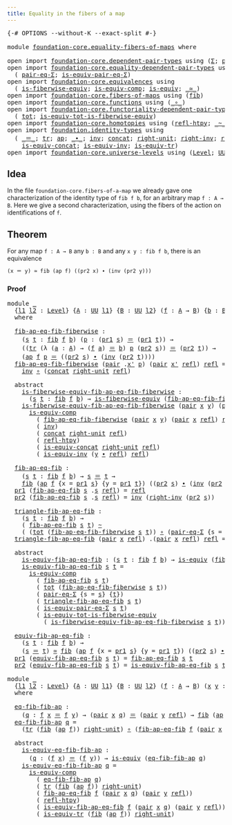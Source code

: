```yaml
---
title: Equality in the fibers of a map
---
```


<pre class="Agda"><a id="57" class="Symbol">{-#</a> <a id="61" class="Keyword">OPTIONS</a> <a id="69" class="Pragma">--without-K</a> <a id="81" class="Pragma">--exact-split</a> <a id="95" class="Symbol">#-}</a>

<a id="100" class="Keyword">module</a> <a id="107" href="foundation-core.equality-fibers-of-maps.html" class="Module">foundation-core.equality-fibers-of-maps</a> <a id="147" class="Keyword">where</a>

<a id="154" class="Keyword">open</a> <a id="159" class="Keyword">import</a> <a id="166" href="foundation-core.dependent-pair-types.html" class="Module">foundation-core.dependent-pair-types</a> <a id="203" class="Keyword">using</a> <a id="209" class="Symbol">(</a><a id="210" href="foundation-core.dependent-pair-types.html#515" class="Record">Σ</a><a id="211" class="Symbol">;</a> <a id="213" href="foundation-core.dependent-pair-types.html#588" class="InductiveConstructor">pair</a><a id="217" class="Symbol">;</a> <a id="219" href="foundation-core.dependent-pair-types.html#605" class="Field">pr1</a><a id="222" class="Symbol">;</a> <a id="224" href="foundation-core.dependent-pair-types.html#617" class="Field">pr2</a><a id="227" class="Symbol">)</a>
<a id="229" class="Keyword">open</a> <a id="234" class="Keyword">import</a> <a id="241" href="foundation-core.equality-dependent-pair-types.html" class="Module">foundation-core.equality-dependent-pair-types</a> <a id="287" class="Keyword">using</a>
  <a id="295" class="Symbol">(</a> <a id="297" href="foundation-core.equality-dependent-pair-types.html#1195" class="Function">pair-eq-Σ</a><a id="306" class="Symbol">;</a> <a id="308" href="foundation-core.equality-dependent-pair-types.html#2191" class="Function">is-equiv-pair-eq-Σ</a><a id="326" class="Symbol">)</a>
<a id="328" class="Keyword">open</a> <a id="333" class="Keyword">import</a> <a id="340" href="foundation-core.equivalences.html" class="Module">foundation-core.equivalences</a> <a id="369" class="Keyword">using</a>
  <a id="377" class="Symbol">(</a> <a id="379" href="foundation-core.equivalences.html#2095" class="Function">is-fiberwise-equiv</a><a id="397" class="Symbol">;</a> <a id="399" href="foundation-core.equivalences.html#7197" class="Function">is-equiv-comp</a><a id="412" class="Symbol">;</a> <a id="414" href="foundation-core.equivalences.html#1556" class="Function">is-equiv</a><a id="422" class="Symbol">;</a> <a id="424" href="foundation-core.equivalences.html#1621" class="Function Operator">_≃_</a><a id="427" class="Symbol">)</a>
<a id="429" class="Keyword">open</a> <a id="434" class="Keyword">import</a> <a id="441" href="foundation-core.fibers-of-maps.html" class="Module">foundation-core.fibers-of-maps</a> <a id="472" class="Keyword">using</a> <a id="478" class="Symbol">(</a><a id="479" href="foundation-core.fibers-of-maps.html#942" class="Function">fib</a><a id="482" class="Symbol">)</a>
<a id="484" class="Keyword">open</a> <a id="489" class="Keyword">import</a> <a id="496" href="foundation-core.functions.html" class="Module">foundation-core.functions</a> <a id="522" class="Keyword">using</a> <a id="528" class="Symbol">(</a><a id="529" href="foundation-core.functions.html#420" class="Function Operator">_∘_</a><a id="532" class="Symbol">)</a>
<a id="534" class="Keyword">open</a> <a id="539" class="Keyword">import</a> <a id="546" href="foundation-core.functoriality-dependent-pair-types.html" class="Module">foundation-core.functoriality-dependent-pair-types</a> <a id="597" class="Keyword">using</a>
  <a id="605" class="Symbol">(</a> <a id="607" href="foundation-core.functoriality-dependent-pair-types.html#1894" class="Function">tot</a><a id="610" class="Symbol">;</a> <a id="612" href="foundation-core.functoriality-dependent-pair-types.html#5882" class="Function">is-equiv-tot-is-fiberwise-equiv</a><a id="643" class="Symbol">)</a>
<a id="645" class="Keyword">open</a> <a id="650" class="Keyword">import</a> <a id="657" href="foundation-core.homotopies.html" class="Module">foundation-core.homotopies</a> <a id="684" class="Keyword">using</a> <a id="690" class="Symbol">(</a><a id="691" href="foundation-core.homotopies.html#741" class="Function">refl-htpy</a><a id="700" class="Symbol">;</a> <a id="702" href="foundation-core.homotopies.html#627" class="Function Operator">_~_</a><a id="705" class="Symbol">)</a>
<a id="707" class="Keyword">open</a> <a id="712" class="Keyword">import</a> <a id="719" href="foundation.identity-types.html" class="Module">foundation.identity-types</a> <a id="745" class="Keyword">using</a>
  <a id="753" class="Symbol">(</a> <a id="755" href="foundation-core.identity-types.html#1865" class="Function Operator">_＝_</a><a id="758" class="Symbol">;</a> <a id="760" href="foundation-core.identity-types.html#5702" class="Function">tr</a><a id="762" class="Symbol">;</a> <a id="764" href="foundation-core.identity-types.html#4003" class="Function">ap</a><a id="766" class="Symbol">;</a> <a id="768" href="foundation-core.identity-types.html#2425" class="Function Operator">_∙_</a><a id="771" class="Symbol">;</a> <a id="773" href="foundation-core.identity-types.html#2729" class="Function">inv</a><a id="776" class="Symbol">;</a> <a id="778" href="foundation-core.identity-types.html#2485" class="Function">concat</a><a id="784" class="Symbol">;</a> <a id="786" href="foundation-core.identity-types.html#3074" class="Function">right-unit</a><a id="796" class="Symbol">;</a> <a id="798" href="foundation-core.identity-types.html#3246" class="Function">right-inv</a><a id="807" class="Symbol">;</a> <a id="809" href="foundation-core.identity-types.html#1820" class="InductiveConstructor">refl</a><a id="813" class="Symbol">;</a>
    <a id="819" href="foundation.identity-types.html#1705" class="Function">is-equiv-concat</a><a id="834" class="Symbol">;</a> <a id="836" href="foundation.identity-types.html#1088" class="Function">is-equiv-inv</a><a id="848" class="Symbol">;</a> <a id="850" href="foundation.identity-types.html#3670" class="Function">is-equiv-tr</a><a id="861" class="Symbol">)</a>
<a id="863" class="Keyword">open</a> <a id="868" class="Keyword">import</a> <a id="875" href="foundation-core.universe-levels.html" class="Module">foundation-core.universe-levels</a> <a id="907" class="Keyword">using</a> <a id="913" class="Symbol">(</a><a id="914" href="Agda.Primitive.html#597" class="Postulate">Level</a><a id="919" class="Symbol">;</a> <a id="921" href="foundation-core.universe-levels.html#235" class="Primitive">UU</a><a id="923" class="Symbol">)</a>
</pre>
## Idea

In the file `foundation-core.fibers-of-a-map` we already gave one characterization of the identity type of `fib f b`, for an arbitrary map `f : A → B`. Here we give a second characterization, using the fibers of the action on identifications of `f`.

## Theorem

For any map `f : A → B` any `b : B` and any `x y : fib f b`, there is an equivalence

```md
(x ＝ y) ≃ fib (ap f) ((pr2 x) ∙ (inv (pr2 y)))
```

### Proof

<pre class="Agda"><a id="1365" class="Keyword">module</a> <a id="1372" href="foundation-core.equality-fibers-of-maps.html#1372" class="Module">_</a>
  <a id="1376" class="Symbol">{</a><a id="1377" href="foundation-core.equality-fibers-of-maps.html#1377" class="Bound">l1</a> <a id="1380" href="foundation-core.equality-fibers-of-maps.html#1380" class="Bound">l2</a> <a id="1383" class="Symbol">:</a> <a id="1385" href="Agda.Primitive.html#597" class="Postulate">Level</a><a id="1390" class="Symbol">}</a> <a id="1392" class="Symbol">{</a><a id="1393" href="foundation-core.equality-fibers-of-maps.html#1393" class="Bound">A</a> <a id="1395" class="Symbol">:</a> <a id="1397" href="foundation-core.universe-levels.html#235" class="Primitive">UU</a> <a id="1400" href="foundation-core.equality-fibers-of-maps.html#1377" class="Bound">l1</a><a id="1402" class="Symbol">}</a> <a id="1404" class="Symbol">{</a><a id="1405" href="foundation-core.equality-fibers-of-maps.html#1405" class="Bound">B</a> <a id="1407" class="Symbol">:</a> <a id="1409" href="foundation-core.universe-levels.html#235" class="Primitive">UU</a> <a id="1412" href="foundation-core.equality-fibers-of-maps.html#1380" class="Bound">l2</a><a id="1414" class="Symbol">}</a> <a id="1416" class="Symbol">(</a><a id="1417" href="foundation-core.equality-fibers-of-maps.html#1417" class="Bound">f</a> <a id="1419" class="Symbol">:</a> <a id="1421" href="foundation-core.equality-fibers-of-maps.html#1393" class="Bound">A</a> <a id="1423" class="Symbol">→</a> <a id="1425" href="foundation-core.equality-fibers-of-maps.html#1405" class="Bound">B</a><a id="1426" class="Symbol">)</a> <a id="1428" class="Symbol">{</a><a id="1429" href="foundation-core.equality-fibers-of-maps.html#1429" class="Bound">b</a> <a id="1431" class="Symbol">:</a> <a id="1433" href="foundation-core.equality-fibers-of-maps.html#1405" class="Bound">B</a><a id="1434" class="Symbol">}</a>
  <a id="1438" class="Keyword">where</a>

  <a id="1447" href="foundation-core.equality-fibers-of-maps.html#1447" class="Function">fib-ap-eq-fib-fiberwise</a> <a id="1471" class="Symbol">:</a>
    <a id="1477" class="Symbol">(</a><a id="1478" href="foundation-core.equality-fibers-of-maps.html#1478" class="Bound">s</a> <a id="1480" href="foundation-core.equality-fibers-of-maps.html#1480" class="Bound">t</a> <a id="1482" class="Symbol">:</a> <a id="1484" href="foundation-core.fibers-of-maps.html#942" class="Function">fib</a> <a id="1488" href="foundation-core.equality-fibers-of-maps.html#1417" class="Bound">f</a> <a id="1490" href="foundation-core.equality-fibers-of-maps.html#1429" class="Bound">b</a><a id="1491" class="Symbol">)</a> <a id="1493" class="Symbol">(</a><a id="1494" href="foundation-core.equality-fibers-of-maps.html#1494" class="Bound">p</a> <a id="1496" class="Symbol">:</a> <a id="1498" class="Symbol">(</a><a id="1499" href="foundation-core.dependent-pair-types.html#605" class="Field">pr1</a> <a id="1503" href="foundation-core.equality-fibers-of-maps.html#1478" class="Bound">s</a><a id="1504" class="Symbol">)</a> <a id="1506" href="foundation-core.identity-types.html#1865" class="Function Operator">＝</a> <a id="1508" class="Symbol">(</a><a id="1509" href="foundation-core.dependent-pair-types.html#605" class="Field">pr1</a> <a id="1513" href="foundation-core.equality-fibers-of-maps.html#1480" class="Bound">t</a><a id="1514" class="Symbol">))</a> <a id="1517" class="Symbol">→</a>
    <a id="1523" class="Symbol">((</a><a id="1525" href="foundation-core.identity-types.html#5702" class="Function">tr</a> <a id="1528" class="Symbol">(λ</a> <a id="1531" class="Symbol">(</a><a id="1532" href="foundation-core.equality-fibers-of-maps.html#1532" class="Bound">a</a> <a id="1534" class="Symbol">:</a> <a id="1536" href="foundation-core.equality-fibers-of-maps.html#1393" class="Bound">A</a><a id="1537" class="Symbol">)</a> <a id="1539" class="Symbol">→</a> <a id="1541" class="Symbol">(</a><a id="1542" href="foundation-core.equality-fibers-of-maps.html#1417" class="Bound">f</a> <a id="1544" href="foundation-core.equality-fibers-of-maps.html#1532" class="Bound">a</a><a id="1545" class="Symbol">)</a> <a id="1547" href="foundation-core.identity-types.html#1865" class="Function Operator">＝</a> <a id="1549" href="foundation-core.equality-fibers-of-maps.html#1429" class="Bound">b</a><a id="1550" class="Symbol">)</a> <a id="1552" href="foundation-core.equality-fibers-of-maps.html#1494" class="Bound">p</a> <a id="1554" class="Symbol">(</a><a id="1555" href="foundation-core.dependent-pair-types.html#617" class="Field">pr2</a> <a id="1559" href="foundation-core.equality-fibers-of-maps.html#1478" class="Bound">s</a><a id="1560" class="Symbol">))</a> <a id="1563" href="foundation-core.identity-types.html#1865" class="Function Operator">＝</a> <a id="1565" class="Symbol">(</a><a id="1566" href="foundation-core.dependent-pair-types.html#617" class="Field">pr2</a> <a id="1570" href="foundation-core.equality-fibers-of-maps.html#1480" class="Bound">t</a><a id="1571" class="Symbol">))</a> <a id="1574" class="Symbol">→</a>
    <a id="1580" class="Symbol">(</a><a id="1581" href="foundation-core.identity-types.html#4003" class="Function">ap</a> <a id="1584" href="foundation-core.equality-fibers-of-maps.html#1417" class="Bound">f</a> <a id="1586" href="foundation-core.equality-fibers-of-maps.html#1494" class="Bound">p</a> <a id="1588" href="foundation-core.identity-types.html#1865" class="Function Operator">＝</a> <a id="1590" class="Symbol">((</a><a id="1592" href="foundation-core.dependent-pair-types.html#617" class="Field">pr2</a> <a id="1596" href="foundation-core.equality-fibers-of-maps.html#1478" class="Bound">s</a><a id="1597" class="Symbol">)</a> <a id="1599" href="foundation-core.identity-types.html#2425" class="Function Operator">∙</a> <a id="1601" class="Symbol">(</a><a id="1602" href="foundation-core.identity-types.html#2729" class="Function">inv</a> <a id="1606" class="Symbol">(</a><a id="1607" href="foundation-core.dependent-pair-types.html#617" class="Field">pr2</a> <a id="1611" href="foundation-core.equality-fibers-of-maps.html#1480" class="Bound">t</a><a id="1612" class="Symbol">))))</a>
  <a id="1619" href="foundation-core.equality-fibers-of-maps.html#1447" class="Function">fib-ap-eq-fib-fiberwise</a> <a id="1643" class="Symbol">(</a><a id="1644" href="foundation-core.dependent-pair-types.html#588" class="InductiveConstructor">pair</a> <a id="1649" class="DottedPattern Symbol">.</a><a id="1650" href="foundation-core.equality-fibers-of-maps.html#1662" class="DottedPattern Bound">x&#39;</a> <a id="1653" href="foundation-core.equality-fibers-of-maps.html#1653" class="Bound">p</a><a id="1654" class="Symbol">)</a> <a id="1656" class="Symbol">(</a><a id="1657" href="foundation-core.dependent-pair-types.html#588" class="InductiveConstructor">pair</a> <a id="1662" href="foundation-core.equality-fibers-of-maps.html#1662" class="Bound">x&#39;</a> <a id="1665" href="foundation-core.identity-types.html#1820" class="InductiveConstructor">refl</a><a id="1669" class="Symbol">)</a> <a id="1671" href="foundation-core.identity-types.html#1820" class="InductiveConstructor">refl</a> <a id="1676" class="Symbol">=</a>
    <a id="1682" href="foundation-core.identity-types.html#2729" class="Function">inv</a> <a id="1686" href="foundation-core.functions.html#420" class="Function Operator">∘</a> <a id="1688" class="Symbol">(</a><a id="1689" href="foundation-core.identity-types.html#2485" class="Function">concat</a> <a id="1696" href="foundation-core.identity-types.html#3074" class="Function">right-unit</a> <a id="1707" href="foundation-core.identity-types.html#1820" class="InductiveConstructor">refl</a><a id="1711" class="Symbol">)</a>

  <a id="1716" class="Keyword">abstract</a>
    <a id="1729" href="foundation-core.equality-fibers-of-maps.html#1729" class="Function">is-fiberwise-equiv-fib-ap-eq-fib-fiberwise</a> <a id="1772" class="Symbol">:</a>
      <a id="1780" class="Symbol">(</a><a id="1781" href="foundation-core.equality-fibers-of-maps.html#1781" class="Bound">s</a> <a id="1783" href="foundation-core.equality-fibers-of-maps.html#1783" class="Bound">t</a> <a id="1785" class="Symbol">:</a> <a id="1787" href="foundation-core.fibers-of-maps.html#942" class="Function">fib</a> <a id="1791" href="foundation-core.equality-fibers-of-maps.html#1417" class="Bound">f</a> <a id="1793" href="foundation-core.equality-fibers-of-maps.html#1429" class="Bound">b</a><a id="1794" class="Symbol">)</a> <a id="1796" class="Symbol">→</a> <a id="1798" href="foundation-core.equivalences.html#2095" class="Function">is-fiberwise-equiv</a> <a id="1817" class="Symbol">(</a><a id="1818" href="foundation-core.equality-fibers-of-maps.html#1447" class="Function">fib-ap-eq-fib-fiberwise</a> <a id="1842" href="foundation-core.equality-fibers-of-maps.html#1781" class="Bound">s</a> <a id="1844" href="foundation-core.equality-fibers-of-maps.html#1783" class="Bound">t</a><a id="1845" class="Symbol">)</a>
    <a id="1851" href="foundation-core.equality-fibers-of-maps.html#1729" class="Function">is-fiberwise-equiv-fib-ap-eq-fib-fiberwise</a> <a id="1894" class="Symbol">(</a><a id="1895" href="foundation-core.dependent-pair-types.html#588" class="InductiveConstructor">pair</a> <a id="1900" href="foundation-core.equality-fibers-of-maps.html#1900" class="Bound">x</a> <a id="1902" href="foundation-core.equality-fibers-of-maps.html#1902" class="Bound">y</a><a id="1903" class="Symbol">)</a> <a id="1905" class="Symbol">(</a><a id="1906" href="foundation-core.dependent-pair-types.html#588" class="InductiveConstructor">pair</a> <a id="1911" class="DottedPattern Symbol">.</a><a id="1912" href="foundation-core.equality-fibers-of-maps.html#1900" class="DottedPattern Bound">x</a> <a id="1914" href="foundation-core.identity-types.html#1820" class="InductiveConstructor">refl</a><a id="1918" class="Symbol">)</a> <a id="1920" href="foundation-core.identity-types.html#1820" class="InductiveConstructor">refl</a> <a id="1925" class="Symbol">=</a>
      <a id="1933" href="foundation-core.equivalences.html#7197" class="Function">is-equiv-comp</a>
        <a id="1955" class="Symbol">(</a> <a id="1957" href="foundation-core.equality-fibers-of-maps.html#1447" class="Function">fib-ap-eq-fib-fiberwise</a> <a id="1981" class="Symbol">(</a><a id="1982" href="foundation-core.dependent-pair-types.html#588" class="InductiveConstructor">pair</a> <a id="1987" href="foundation-core.equality-fibers-of-maps.html#1900" class="Bound">x</a> <a id="1989" href="foundation-core.equality-fibers-of-maps.html#1902" class="Bound">y</a><a id="1990" class="Symbol">)</a> <a id="1992" class="Symbol">(</a><a id="1993" href="foundation-core.dependent-pair-types.html#588" class="InductiveConstructor">pair</a> <a id="1998" href="foundation-core.equality-fibers-of-maps.html#1900" class="Bound">x</a> <a id="2000" href="foundation-core.identity-types.html#1820" class="InductiveConstructor">refl</a><a id="2004" class="Symbol">)</a> <a id="2006" href="foundation-core.identity-types.html#1820" class="InductiveConstructor">refl</a><a id="2010" class="Symbol">)</a>
        <a id="2020" class="Symbol">(</a> <a id="2022" href="foundation-core.identity-types.html#2729" class="Function">inv</a><a id="2025" class="Symbol">)</a>
        <a id="2035" class="Symbol">(</a> <a id="2037" href="foundation-core.identity-types.html#2485" class="Function">concat</a> <a id="2044" href="foundation-core.identity-types.html#3074" class="Function">right-unit</a> <a id="2055" href="foundation-core.identity-types.html#1820" class="InductiveConstructor">refl</a><a id="2059" class="Symbol">)</a>
        <a id="2069" class="Symbol">(</a> <a id="2071" href="foundation-core.homotopies.html#741" class="Function">refl-htpy</a><a id="2080" class="Symbol">)</a>
        <a id="2090" class="Symbol">(</a> <a id="2092" href="foundation.identity-types.html#1705" class="Function">is-equiv-concat</a> <a id="2108" href="foundation-core.identity-types.html#3074" class="Function">right-unit</a> <a id="2119" href="foundation-core.identity-types.html#1820" class="InductiveConstructor">refl</a><a id="2123" class="Symbol">)</a>
        <a id="2133" class="Symbol">(</a> <a id="2135" href="foundation.identity-types.html#1088" class="Function">is-equiv-inv</a> <a id="2148" class="Symbol">(</a><a id="2149" href="foundation-core.equality-fibers-of-maps.html#1902" class="Bound">y</a> <a id="2151" href="foundation-core.identity-types.html#2425" class="Function Operator">∙</a> <a id="2153" href="foundation-core.identity-types.html#1820" class="InductiveConstructor">refl</a><a id="2157" class="Symbol">)</a> <a id="2159" href="foundation-core.identity-types.html#1820" class="InductiveConstructor">refl</a><a id="2163" class="Symbol">)</a>

  <a id="2168" href="foundation-core.equality-fibers-of-maps.html#2168" class="Function">fib-ap-eq-fib</a> <a id="2182" class="Symbol">:</a>
    <a id="2188" class="Symbol">(</a><a id="2189" href="foundation-core.equality-fibers-of-maps.html#2189" class="Bound">s</a> <a id="2191" href="foundation-core.equality-fibers-of-maps.html#2191" class="Bound">t</a> <a id="2193" class="Symbol">:</a> <a id="2195" href="foundation-core.fibers-of-maps.html#942" class="Function">fib</a> <a id="2199" href="foundation-core.equality-fibers-of-maps.html#1417" class="Bound">f</a> <a id="2201" href="foundation-core.equality-fibers-of-maps.html#1429" class="Bound">b</a><a id="2202" class="Symbol">)</a> <a id="2204" class="Symbol">→</a> <a id="2206" href="foundation-core.equality-fibers-of-maps.html#2189" class="Bound">s</a> <a id="2208" href="foundation-core.identity-types.html#1865" class="Function Operator">＝</a> <a id="2210" href="foundation-core.equality-fibers-of-maps.html#2191" class="Bound">t</a> <a id="2212" class="Symbol">→</a>
    <a id="2218" href="foundation-core.fibers-of-maps.html#942" class="Function">fib</a> <a id="2222" class="Symbol">(</a><a id="2223" href="foundation-core.identity-types.html#4003" class="Function">ap</a> <a id="2226" href="foundation-core.equality-fibers-of-maps.html#1417" class="Bound">f</a> <a id="2228" class="Symbol">{</a><a id="2229" class="Argument">x</a> <a id="2231" class="Symbol">=</a> <a id="2233" href="foundation-core.dependent-pair-types.html#605" class="Field">pr1</a> <a id="2237" href="foundation-core.equality-fibers-of-maps.html#2189" class="Bound">s</a><a id="2238" class="Symbol">}</a> <a id="2240" class="Symbol">{</a><a id="2241" class="Argument">y</a> <a id="2243" class="Symbol">=</a> <a id="2245" href="foundation-core.dependent-pair-types.html#605" class="Field">pr1</a> <a id="2249" href="foundation-core.equality-fibers-of-maps.html#2191" class="Bound">t</a><a id="2250" class="Symbol">})</a> <a id="2253" class="Symbol">((</a><a id="2255" href="foundation-core.dependent-pair-types.html#617" class="Field">pr2</a> <a id="2259" href="foundation-core.equality-fibers-of-maps.html#2189" class="Bound">s</a><a id="2260" class="Symbol">)</a> <a id="2262" href="foundation-core.identity-types.html#2425" class="Function Operator">∙</a> <a id="2264" class="Symbol">(</a><a id="2265" href="foundation-core.identity-types.html#2729" class="Function">inv</a> <a id="2269" class="Symbol">(</a><a id="2270" href="foundation-core.dependent-pair-types.html#617" class="Field">pr2</a> <a id="2274" href="foundation-core.equality-fibers-of-maps.html#2191" class="Bound">t</a><a id="2275" class="Symbol">)))</a>
  <a id="2281" href="foundation-core.dependent-pair-types.html#605" class="Field">pr1</a> <a id="2285" class="Symbol">(</a><a id="2286" href="foundation-core.equality-fibers-of-maps.html#2168" class="Function">fib-ap-eq-fib</a> <a id="2300" href="foundation-core.equality-fibers-of-maps.html#2300" class="Bound">s</a> <a id="2302" class="DottedPattern Symbol">.</a><a id="2303" href="foundation-core.equality-fibers-of-maps.html#2300" class="DottedPattern Bound">s</a> <a id="2305" href="foundation-core.identity-types.html#1820" class="InductiveConstructor">refl</a><a id="2309" class="Symbol">)</a> <a id="2311" class="Symbol">=</a> <a id="2313" href="foundation-core.identity-types.html#1820" class="InductiveConstructor">refl</a>
  <a id="2320" href="foundation-core.dependent-pair-types.html#617" class="Field">pr2</a> <a id="2324" class="Symbol">(</a><a id="2325" href="foundation-core.equality-fibers-of-maps.html#2168" class="Function">fib-ap-eq-fib</a> <a id="2339" href="foundation-core.equality-fibers-of-maps.html#2339" class="Bound">s</a> <a id="2341" class="DottedPattern Symbol">.</a><a id="2342" href="foundation-core.equality-fibers-of-maps.html#2339" class="DottedPattern Bound">s</a> <a id="2344" href="foundation-core.identity-types.html#1820" class="InductiveConstructor">refl</a><a id="2348" class="Symbol">)</a> <a id="2350" class="Symbol">=</a> <a id="2352" href="foundation-core.identity-types.html#2729" class="Function">inv</a> <a id="2356" class="Symbol">(</a><a id="2357" href="foundation-core.identity-types.html#3246" class="Function">right-inv</a> <a id="2367" class="Symbol">(</a><a id="2368" href="foundation-core.dependent-pair-types.html#617" class="Field">pr2</a> <a id="2372" href="foundation-core.equality-fibers-of-maps.html#2339" class="Bound">s</a><a id="2373" class="Symbol">))</a>

  <a id="2379" href="foundation-core.equality-fibers-of-maps.html#2379" class="Function">triangle-fib-ap-eq-fib</a> <a id="2402" class="Symbol">:</a>
    <a id="2408" class="Symbol">(</a><a id="2409" href="foundation-core.equality-fibers-of-maps.html#2409" class="Bound">s</a> <a id="2411" href="foundation-core.equality-fibers-of-maps.html#2411" class="Bound">t</a> <a id="2413" class="Symbol">:</a> <a id="2415" href="foundation-core.fibers-of-maps.html#942" class="Function">fib</a> <a id="2419" href="foundation-core.equality-fibers-of-maps.html#1417" class="Bound">f</a> <a id="2421" href="foundation-core.equality-fibers-of-maps.html#1429" class="Bound">b</a><a id="2422" class="Symbol">)</a> <a id="2424" class="Symbol">→</a>
    <a id="2430" class="Symbol">(</a> <a id="2432" href="foundation-core.equality-fibers-of-maps.html#2168" class="Function">fib-ap-eq-fib</a> <a id="2446" href="foundation-core.equality-fibers-of-maps.html#2409" class="Bound">s</a> <a id="2448" href="foundation-core.equality-fibers-of-maps.html#2411" class="Bound">t</a><a id="2449" class="Symbol">)</a> <a id="2451" href="foundation-core.homotopies.html#627" class="Function Operator">~</a>
    <a id="2457" class="Symbol">(</a> <a id="2459" class="Symbol">(</a><a id="2460" href="foundation-core.functoriality-dependent-pair-types.html#1894" class="Function">tot</a> <a id="2464" class="Symbol">(</a><a id="2465" href="foundation-core.equality-fibers-of-maps.html#1447" class="Function">fib-ap-eq-fib-fiberwise</a> <a id="2489" href="foundation-core.equality-fibers-of-maps.html#2409" class="Bound">s</a> <a id="2491" href="foundation-core.equality-fibers-of-maps.html#2411" class="Bound">t</a><a id="2492" class="Symbol">))</a> <a id="2495" href="foundation-core.functions.html#420" class="Function Operator">∘</a> <a id="2497" class="Symbol">(</a><a id="2498" href="foundation-core.equality-dependent-pair-types.html#1195" class="Function">pair-eq-Σ</a> <a id="2508" class="Symbol">{</a><a id="2509" class="Argument">s</a> <a id="2511" class="Symbol">=</a> <a id="2513" href="foundation-core.equality-fibers-of-maps.html#2409" class="Bound">s</a><a id="2514" class="Symbol">}</a> <a id="2516" class="Symbol">{</a><a id="2517" href="foundation-core.equality-fibers-of-maps.html#2411" class="Bound">t</a><a id="2518" class="Symbol">}))</a>
  <a id="2524" href="foundation-core.equality-fibers-of-maps.html#2379" class="Function">triangle-fib-ap-eq-fib</a> <a id="2547" class="Symbol">(</a><a id="2548" href="foundation-core.dependent-pair-types.html#588" class="InductiveConstructor">pair</a> <a id="2553" href="foundation-core.equality-fibers-of-maps.html#2553" class="Bound">x</a> <a id="2555" href="foundation-core.identity-types.html#1820" class="InductiveConstructor">refl</a><a id="2559" class="Symbol">)</a> <a id="2561" class="DottedPattern Symbol">.(</a><a id="2563" href="foundation-core.dependent-pair-types.html#588" class="DottedPattern InductiveConstructor">pair</a> <a id="2568" href="foundation-core.equality-fibers-of-maps.html#2553" class="DottedPattern Bound">x</a> <a id="2570" href="foundation-core.identity-types.html#1820" class="DottedPattern InductiveConstructor">refl</a><a id="2574" class="DottedPattern Symbol">)</a> <a id="2576" href="foundation-core.identity-types.html#1820" class="InductiveConstructor">refl</a> <a id="2581" class="Symbol">=</a> <a id="2583" href="foundation-core.identity-types.html#1820" class="InductiveConstructor">refl</a>

  <a id="2591" class="Keyword">abstract</a>
    <a id="2604" href="foundation-core.equality-fibers-of-maps.html#2604" class="Function">is-equiv-fib-ap-eq-fib</a> <a id="2627" class="Symbol">:</a> <a id="2629" class="Symbol">(</a><a id="2630" href="foundation-core.equality-fibers-of-maps.html#2630" class="Bound">s</a> <a id="2632" href="foundation-core.equality-fibers-of-maps.html#2632" class="Bound">t</a> <a id="2634" class="Symbol">:</a> <a id="2636" href="foundation-core.fibers-of-maps.html#942" class="Function">fib</a> <a id="2640" href="foundation-core.equality-fibers-of-maps.html#1417" class="Bound">f</a> <a id="2642" href="foundation-core.equality-fibers-of-maps.html#1429" class="Bound">b</a><a id="2643" class="Symbol">)</a> <a id="2645" class="Symbol">→</a> <a id="2647" href="foundation-core.equivalences.html#1556" class="Function">is-equiv</a> <a id="2656" class="Symbol">(</a><a id="2657" href="foundation-core.equality-fibers-of-maps.html#2168" class="Function">fib-ap-eq-fib</a> <a id="2671" href="foundation-core.equality-fibers-of-maps.html#2630" class="Bound">s</a> <a id="2673" href="foundation-core.equality-fibers-of-maps.html#2632" class="Bound">t</a><a id="2674" class="Symbol">)</a>
    <a id="2680" href="foundation-core.equality-fibers-of-maps.html#2604" class="Function">is-equiv-fib-ap-eq-fib</a> <a id="2703" href="foundation-core.equality-fibers-of-maps.html#2703" class="Bound">s</a> <a id="2705" href="foundation-core.equality-fibers-of-maps.html#2705" class="Bound">t</a> <a id="2707" class="Symbol">=</a>
      <a id="2715" href="foundation-core.equivalences.html#7197" class="Function">is-equiv-comp</a>
        <a id="2737" class="Symbol">(</a> <a id="2739" href="foundation-core.equality-fibers-of-maps.html#2168" class="Function">fib-ap-eq-fib</a> <a id="2753" href="foundation-core.equality-fibers-of-maps.html#2703" class="Bound">s</a> <a id="2755" href="foundation-core.equality-fibers-of-maps.html#2705" class="Bound">t</a><a id="2756" class="Symbol">)</a>
        <a id="2766" class="Symbol">(</a> <a id="2768" href="foundation-core.functoriality-dependent-pair-types.html#1894" class="Function">tot</a> <a id="2772" class="Symbol">(</a><a id="2773" href="foundation-core.equality-fibers-of-maps.html#1447" class="Function">fib-ap-eq-fib-fiberwise</a> <a id="2797" href="foundation-core.equality-fibers-of-maps.html#2703" class="Bound">s</a> <a id="2799" href="foundation-core.equality-fibers-of-maps.html#2705" class="Bound">t</a><a id="2800" class="Symbol">))</a>
        <a id="2811" class="Symbol">(</a> <a id="2813" href="foundation-core.equality-dependent-pair-types.html#1195" class="Function">pair-eq-Σ</a> <a id="2823" class="Symbol">{</a><a id="2824" class="Argument">s</a> <a id="2826" class="Symbol">=</a> <a id="2828" href="foundation-core.equality-fibers-of-maps.html#2703" class="Bound">s</a><a id="2829" class="Symbol">}</a> <a id="2831" class="Symbol">{</a><a id="2832" href="foundation-core.equality-fibers-of-maps.html#2705" class="Bound">t</a><a id="2833" class="Symbol">})</a>
        <a id="2844" class="Symbol">(</a> <a id="2846" href="foundation-core.equality-fibers-of-maps.html#2379" class="Function">triangle-fib-ap-eq-fib</a> <a id="2869" href="foundation-core.equality-fibers-of-maps.html#2703" class="Bound">s</a> <a id="2871" href="foundation-core.equality-fibers-of-maps.html#2705" class="Bound">t</a><a id="2872" class="Symbol">)</a>
        <a id="2882" class="Symbol">(</a> <a id="2884" href="foundation-core.equality-dependent-pair-types.html#2191" class="Function">is-equiv-pair-eq-Σ</a> <a id="2903" href="foundation-core.equality-fibers-of-maps.html#2703" class="Bound">s</a> <a id="2905" href="foundation-core.equality-fibers-of-maps.html#2705" class="Bound">t</a><a id="2906" class="Symbol">)</a>
        <a id="2916" class="Symbol">(</a> <a id="2918" href="foundation-core.functoriality-dependent-pair-types.html#5882" class="Function">is-equiv-tot-is-fiberwise-equiv</a>
          <a id="2960" class="Symbol">(</a> <a id="2962" href="foundation-core.equality-fibers-of-maps.html#1729" class="Function">is-fiberwise-equiv-fib-ap-eq-fib-fiberwise</a> <a id="3005" href="foundation-core.equality-fibers-of-maps.html#2703" class="Bound">s</a> <a id="3007" href="foundation-core.equality-fibers-of-maps.html#2705" class="Bound">t</a><a id="3008" class="Symbol">))</a>

  <a id="3014" href="foundation-core.equality-fibers-of-maps.html#3014" class="Function">equiv-fib-ap-eq-fib</a> <a id="3034" class="Symbol">:</a>
    <a id="3040" class="Symbol">(</a><a id="3041" href="foundation-core.equality-fibers-of-maps.html#3041" class="Bound">s</a> <a id="3043" href="foundation-core.equality-fibers-of-maps.html#3043" class="Bound">t</a> <a id="3045" class="Symbol">:</a> <a id="3047" href="foundation-core.fibers-of-maps.html#942" class="Function">fib</a> <a id="3051" href="foundation-core.equality-fibers-of-maps.html#1417" class="Bound">f</a> <a id="3053" href="foundation-core.equality-fibers-of-maps.html#1429" class="Bound">b</a><a id="3054" class="Symbol">)</a> <a id="3056" class="Symbol">→</a>
    <a id="3062" class="Symbol">(</a><a id="3063" href="foundation-core.equality-fibers-of-maps.html#3041" class="Bound">s</a> <a id="3065" href="foundation-core.identity-types.html#1865" class="Function Operator">＝</a> <a id="3067" href="foundation-core.equality-fibers-of-maps.html#3043" class="Bound">t</a><a id="3068" class="Symbol">)</a> <a id="3070" href="foundation-core.equivalences.html#1621" class="Function Operator">≃</a> <a id="3072" href="foundation-core.fibers-of-maps.html#942" class="Function">fib</a> <a id="3076" class="Symbol">(</a><a id="3077" href="foundation-core.identity-types.html#4003" class="Function">ap</a> <a id="3080" href="foundation-core.equality-fibers-of-maps.html#1417" class="Bound">f</a> <a id="3082" class="Symbol">{</a><a id="3083" class="Argument">x</a> <a id="3085" class="Symbol">=</a> <a id="3087" href="foundation-core.dependent-pair-types.html#605" class="Field">pr1</a> <a id="3091" href="foundation-core.equality-fibers-of-maps.html#3041" class="Bound">s</a><a id="3092" class="Symbol">}</a> <a id="3094" class="Symbol">{</a><a id="3095" class="Argument">y</a> <a id="3097" class="Symbol">=</a> <a id="3099" href="foundation-core.dependent-pair-types.html#605" class="Field">pr1</a> <a id="3103" href="foundation-core.equality-fibers-of-maps.html#3043" class="Bound">t</a><a id="3104" class="Symbol">})</a> <a id="3107" class="Symbol">((</a><a id="3109" href="foundation-core.dependent-pair-types.html#617" class="Field">pr2</a> <a id="3113" href="foundation-core.equality-fibers-of-maps.html#3041" class="Bound">s</a><a id="3114" class="Symbol">)</a> <a id="3116" href="foundation-core.identity-types.html#2425" class="Function Operator">∙</a> <a id="3118" class="Symbol">(</a><a id="3119" href="foundation-core.identity-types.html#2729" class="Function">inv</a> <a id="3123" class="Symbol">(</a><a id="3124" href="foundation-core.dependent-pair-types.html#617" class="Field">pr2</a> <a id="3128" href="foundation-core.equality-fibers-of-maps.html#3043" class="Bound">t</a><a id="3129" class="Symbol">)))</a>
  <a id="3135" href="foundation-core.dependent-pair-types.html#605" class="Field">pr1</a> <a id="3139" class="Symbol">(</a><a id="3140" href="foundation-core.equality-fibers-of-maps.html#3014" class="Function">equiv-fib-ap-eq-fib</a> <a id="3160" href="foundation-core.equality-fibers-of-maps.html#3160" class="Bound">s</a> <a id="3162" href="foundation-core.equality-fibers-of-maps.html#3162" class="Bound">t</a><a id="3163" class="Symbol">)</a> <a id="3165" class="Symbol">=</a> <a id="3167" href="foundation-core.equality-fibers-of-maps.html#2168" class="Function">fib-ap-eq-fib</a> <a id="3181" href="foundation-core.equality-fibers-of-maps.html#3160" class="Bound">s</a> <a id="3183" href="foundation-core.equality-fibers-of-maps.html#3162" class="Bound">t</a>
  <a id="3187" href="foundation-core.dependent-pair-types.html#617" class="Field">pr2</a> <a id="3191" class="Symbol">(</a><a id="3192" href="foundation-core.equality-fibers-of-maps.html#3014" class="Function">equiv-fib-ap-eq-fib</a> <a id="3212" href="foundation-core.equality-fibers-of-maps.html#3212" class="Bound">s</a> <a id="3214" href="foundation-core.equality-fibers-of-maps.html#3214" class="Bound">t</a><a id="3215" class="Symbol">)</a> <a id="3217" class="Symbol">=</a> <a id="3219" href="foundation-core.equality-fibers-of-maps.html#2604" class="Function">is-equiv-fib-ap-eq-fib</a> <a id="3242" href="foundation-core.equality-fibers-of-maps.html#3212" class="Bound">s</a> <a id="3244" href="foundation-core.equality-fibers-of-maps.html#3214" class="Bound">t</a>

<a id="3247" class="Keyword">module</a> <a id="3254" href="foundation-core.equality-fibers-of-maps.html#3254" class="Module">_</a>
  <a id="3258" class="Symbol">{</a><a id="3259" href="foundation-core.equality-fibers-of-maps.html#3259" class="Bound">l1</a> <a id="3262" href="foundation-core.equality-fibers-of-maps.html#3262" class="Bound">l2</a> <a id="3265" class="Symbol">:</a> <a id="3267" href="Agda.Primitive.html#597" class="Postulate">Level</a><a id="3272" class="Symbol">}</a> <a id="3274" class="Symbol">{</a><a id="3275" href="foundation-core.equality-fibers-of-maps.html#3275" class="Bound">A</a> <a id="3277" class="Symbol">:</a> <a id="3279" href="foundation-core.universe-levels.html#235" class="Primitive">UU</a> <a id="3282" href="foundation-core.equality-fibers-of-maps.html#3259" class="Bound">l1</a><a id="3284" class="Symbol">}</a> <a id="3286" class="Symbol">{</a><a id="3287" href="foundation-core.equality-fibers-of-maps.html#3287" class="Bound">B</a> <a id="3289" class="Symbol">:</a> <a id="3291" href="foundation-core.universe-levels.html#235" class="Primitive">UU</a> <a id="3294" href="foundation-core.equality-fibers-of-maps.html#3262" class="Bound">l2</a><a id="3296" class="Symbol">}</a> <a id="3298" class="Symbol">(</a><a id="3299" href="foundation-core.equality-fibers-of-maps.html#3299" class="Bound">f</a> <a id="3301" class="Symbol">:</a> <a id="3303" href="foundation-core.equality-fibers-of-maps.html#3275" class="Bound">A</a> <a id="3305" class="Symbol">→</a> <a id="3307" href="foundation-core.equality-fibers-of-maps.html#3287" class="Bound">B</a><a id="3308" class="Symbol">)</a> <a id="3310" class="Symbol">(</a><a id="3311" href="foundation-core.equality-fibers-of-maps.html#3311" class="Bound">x</a> <a id="3313" href="foundation-core.equality-fibers-of-maps.html#3313" class="Bound">y</a> <a id="3315" class="Symbol">:</a> <a id="3317" href="foundation-core.equality-fibers-of-maps.html#3275" class="Bound">A</a><a id="3318" class="Symbol">)</a>
  <a id="3322" class="Keyword">where</a>
  
  <a id="3333" href="foundation-core.equality-fibers-of-maps.html#3333" class="Function">eq-fib-fib-ap</a> <a id="3347" class="Symbol">:</a>
    <a id="3353" class="Symbol">(</a><a id="3354" href="foundation-core.equality-fibers-of-maps.html#3354" class="Bound">q</a> <a id="3356" class="Symbol">:</a> <a id="3358" href="foundation-core.equality-fibers-of-maps.html#3299" class="Bound">f</a> <a id="3360" href="foundation-core.equality-fibers-of-maps.html#3311" class="Bound">x</a> <a id="3362" href="foundation-core.identity-types.html#1865" class="Function Operator">＝</a> <a id="3364" href="foundation-core.equality-fibers-of-maps.html#3299" class="Bound">f</a> <a id="3366" href="foundation-core.equality-fibers-of-maps.html#3313" class="Bound">y</a><a id="3367" class="Symbol">)</a> <a id="3369" class="Symbol">→</a> <a id="3371" class="Symbol">(</a><a id="3372" href="foundation-core.dependent-pair-types.html#588" class="InductiveConstructor">pair</a> <a id="3377" href="foundation-core.equality-fibers-of-maps.html#3311" class="Bound">x</a> <a id="3379" href="foundation-core.equality-fibers-of-maps.html#3354" class="Bound">q</a><a id="3380" class="Symbol">)</a> <a id="3382" href="foundation-core.identity-types.html#1865" class="Function Operator">＝</a> <a id="3384" class="Symbol">(</a><a id="3385" href="foundation-core.dependent-pair-types.html#588" class="InductiveConstructor">pair</a> <a id="3390" href="foundation-core.equality-fibers-of-maps.html#3313" class="Bound">y</a> <a id="3392" href="foundation-core.identity-types.html#1820" class="InductiveConstructor">refl</a><a id="3396" class="Symbol">)</a> <a id="3398" class="Symbol">→</a> <a id="3400" href="foundation-core.fibers-of-maps.html#942" class="Function">fib</a> <a id="3404" class="Symbol">(</a><a id="3405" href="foundation-core.identity-types.html#4003" class="Function">ap</a> <a id="3408" href="foundation-core.equality-fibers-of-maps.html#3299" class="Bound">f</a> <a id="3410" class="Symbol">{</a><a id="3411" href="foundation-core.equality-fibers-of-maps.html#3311" class="Bound">x</a><a id="3412" class="Symbol">}</a> <a id="3414" class="Symbol">{</a><a id="3415" href="foundation-core.equality-fibers-of-maps.html#3313" class="Bound">y</a><a id="3416" class="Symbol">})</a> <a id="3419" href="foundation-core.equality-fibers-of-maps.html#3354" class="Bound">q</a>
  <a id="3423" href="foundation-core.equality-fibers-of-maps.html#3333" class="Function">eq-fib-fib-ap</a> <a id="3437" href="foundation-core.equality-fibers-of-maps.html#3437" class="Bound">q</a> <a id="3439" class="Symbol">=</a>
    <a id="3445" class="Symbol">(</a><a id="3446" href="foundation-core.identity-types.html#5702" class="Function">tr</a> <a id="3449" class="Symbol">(</a><a id="3450" href="foundation-core.fibers-of-maps.html#942" class="Function">fib</a> <a id="3454" class="Symbol">(</a><a id="3455" href="foundation-core.identity-types.html#4003" class="Function">ap</a> <a id="3458" href="foundation-core.equality-fibers-of-maps.html#3299" class="Bound">f</a><a id="3459" class="Symbol">))</a> <a id="3462" href="foundation-core.identity-types.html#3074" class="Function">right-unit</a><a id="3472" class="Symbol">)</a> <a id="3474" href="foundation-core.functions.html#420" class="Function Operator">∘</a> <a id="3476" class="Symbol">(</a><a id="3477" href="foundation-core.equality-fibers-of-maps.html#2168" class="Function">fib-ap-eq-fib</a> <a id="3491" href="foundation-core.equality-fibers-of-maps.html#3299" class="Bound">f</a> <a id="3493" class="Symbol">(</a><a id="3494" href="foundation-core.dependent-pair-types.html#588" class="InductiveConstructor">pair</a> <a id="3499" href="foundation-core.equality-fibers-of-maps.html#3311" class="Bound">x</a> <a id="3501" href="foundation-core.equality-fibers-of-maps.html#3437" class="Bound">q</a><a id="3502" class="Symbol">)</a> <a id="3504" class="Symbol">(</a><a id="3505" href="foundation-core.dependent-pair-types.html#588" class="InductiveConstructor">pair</a> <a id="3510" href="foundation-core.equality-fibers-of-maps.html#3313" class="Bound">y</a> <a id="3512" href="foundation-core.identity-types.html#1820" class="InductiveConstructor">refl</a><a id="3516" class="Symbol">))</a>

  <a id="3522" class="Keyword">abstract</a>
    <a id="3535" href="foundation-core.equality-fibers-of-maps.html#3535" class="Function">is-equiv-eq-fib-fib-ap</a> <a id="3558" class="Symbol">:</a>
      <a id="3566" class="Symbol">(</a><a id="3567" href="foundation-core.equality-fibers-of-maps.html#3567" class="Bound">q</a> <a id="3569" class="Symbol">:</a> <a id="3571" class="Symbol">(</a><a id="3572" href="foundation-core.equality-fibers-of-maps.html#3299" class="Bound">f</a> <a id="3574" href="foundation-core.equality-fibers-of-maps.html#3311" class="Bound">x</a><a id="3575" class="Symbol">)</a> <a id="3577" href="foundation-core.identity-types.html#1865" class="Function Operator">＝</a> <a id="3579" class="Symbol">(</a><a id="3580" href="foundation-core.equality-fibers-of-maps.html#3299" class="Bound">f</a> <a id="3582" href="foundation-core.equality-fibers-of-maps.html#3313" class="Bound">y</a><a id="3583" class="Symbol">))</a> <a id="3586" class="Symbol">→</a> <a id="3588" href="foundation-core.equivalences.html#1556" class="Function">is-equiv</a> <a id="3597" class="Symbol">(</a><a id="3598" href="foundation-core.equality-fibers-of-maps.html#3333" class="Function">eq-fib-fib-ap</a> <a id="3612" href="foundation-core.equality-fibers-of-maps.html#3567" class="Bound">q</a><a id="3613" class="Symbol">)</a>
    <a id="3619" href="foundation-core.equality-fibers-of-maps.html#3535" class="Function">is-equiv-eq-fib-fib-ap</a> <a id="3642" href="foundation-core.equality-fibers-of-maps.html#3642" class="Bound">q</a> <a id="3644" class="Symbol">=</a>
      <a id="3652" href="foundation-core.equivalences.html#7197" class="Function">is-equiv-comp</a>
        <a id="3674" class="Symbol">(</a> <a id="3676" href="foundation-core.equality-fibers-of-maps.html#3333" class="Function">eq-fib-fib-ap</a> <a id="3690" href="foundation-core.equality-fibers-of-maps.html#3642" class="Bound">q</a><a id="3691" class="Symbol">)</a>
        <a id="3701" class="Symbol">(</a> <a id="3703" href="foundation-core.identity-types.html#5702" class="Function">tr</a> <a id="3706" class="Symbol">(</a><a id="3707" href="foundation-core.fibers-of-maps.html#942" class="Function">fib</a> <a id="3711" class="Symbol">(</a><a id="3712" href="foundation-core.identity-types.html#4003" class="Function">ap</a> <a id="3715" href="foundation-core.equality-fibers-of-maps.html#3299" class="Bound">f</a><a id="3716" class="Symbol">))</a> <a id="3719" href="foundation-core.identity-types.html#3074" class="Function">right-unit</a><a id="3729" class="Symbol">)</a>
        <a id="3739" class="Symbol">(</a> <a id="3741" href="foundation-core.equality-fibers-of-maps.html#2168" class="Function">fib-ap-eq-fib</a> <a id="3755" href="foundation-core.equality-fibers-of-maps.html#3299" class="Bound">f</a> <a id="3757" class="Symbol">(</a><a id="3758" href="foundation-core.dependent-pair-types.html#588" class="InductiveConstructor">pair</a> <a id="3763" href="foundation-core.equality-fibers-of-maps.html#3311" class="Bound">x</a> <a id="3765" href="foundation-core.equality-fibers-of-maps.html#3642" class="Bound">q</a><a id="3766" class="Symbol">)</a> <a id="3768" class="Symbol">(</a><a id="3769" href="foundation-core.dependent-pair-types.html#588" class="InductiveConstructor">pair</a> <a id="3774" href="foundation-core.equality-fibers-of-maps.html#3313" class="Bound">y</a> <a id="3776" href="foundation-core.identity-types.html#1820" class="InductiveConstructor">refl</a><a id="3780" class="Symbol">))</a>
        <a id="3791" class="Symbol">(</a> <a id="3793" href="foundation-core.homotopies.html#741" class="Function">refl-htpy</a><a id="3802" class="Symbol">)</a>
        <a id="3812" class="Symbol">(</a> <a id="3814" href="foundation-core.equality-fibers-of-maps.html#2604" class="Function">is-equiv-fib-ap-eq-fib</a> <a id="3837" href="foundation-core.equality-fibers-of-maps.html#3299" class="Bound">f</a> <a id="3839" class="Symbol">(</a><a id="3840" href="foundation-core.dependent-pair-types.html#588" class="InductiveConstructor">pair</a> <a id="3845" href="foundation-core.equality-fibers-of-maps.html#3311" class="Bound">x</a> <a id="3847" href="foundation-core.equality-fibers-of-maps.html#3642" class="Bound">q</a><a id="3848" class="Symbol">)</a> <a id="3850" class="Symbol">(</a><a id="3851" href="foundation-core.dependent-pair-types.html#588" class="InductiveConstructor">pair</a> <a id="3856" href="foundation-core.equality-fibers-of-maps.html#3313" class="Bound">y</a> <a id="3858" href="foundation-core.identity-types.html#1820" class="InductiveConstructor">refl</a><a id="3862" class="Symbol">))</a>
        <a id="3873" class="Symbol">(</a> <a id="3875" href="foundation.identity-types.html#3670" class="Function">is-equiv-tr</a> <a id="3887" class="Symbol">(</a><a id="3888" href="foundation-core.fibers-of-maps.html#942" class="Function">fib</a> <a id="3892" class="Symbol">(</a><a id="3893" href="foundation-core.identity-types.html#4003" class="Function">ap</a> <a id="3896" href="foundation-core.equality-fibers-of-maps.html#3299" class="Bound">f</a><a id="3897" class="Symbol">))</a> <a id="3900" href="foundation-core.identity-types.html#3074" class="Function">right-unit</a><a id="3910" class="Symbol">)</a>
</pre>